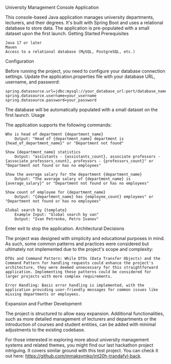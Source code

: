 University Management Console Application

This console-based Java application manages university departments, lecturers, and their degrees. It's built with Spring Boot and uses a relational database to store data. The application is pre-populated with a small dataset upon the first launch.
Getting Started
Prerequisites

    Java 17 or later
    Maven
    Access to a relational database (MySQL, PostgreSQL, etc.)

Configuration

Before running the project, you need to configure your database connection settings. Update the application.properties file with your database URL, username, and password:
```properties
spring.datasource.url=jdbc:mysql://your_database_url:port/database_name
spring.datasource.username=your_username
spring.datasource.password=your_password
```

The database will be automatically populated with a small dataset on the first launch.
Usage

The application supports the following commands:

    Who is head of department {department_name}
        Output: "Head of {department_name} department is {head_of_department_name}" or "Department not found"

    Show {department_name} statistics
        Output: "assistants - {assistants_count}, associate professors - {associate_professors_count}, professors - {professors_count}" or "Department not found or has no employees"

    Show the average salary for the department {department_name}
        Output: "The average salary of {department_name} is {average_salary}" or "Department not found or has no employees"

    Show count of employee for {department_name}
        Output: "{department_name} has {employee_count} employees" or "Department not found or has no employees"

    Global search by {template}
        Example Input: "Global search by van"
        Output: "Ivan Petrenko, Petro Ivanov"

Enter exit to stop the application.
Architectural Decisions

The project was designed with simplicity and educational purposes in mind. As such, some common patterns and practices were considered but ultimately not implemented due to the project's scope and complexity:

    DTOs and Command Pattern: While DTOs (Data Transfer Objects) and the Command Pattern for handling requests could enhance the project's architecture, they were deemed unnecessary for this straightforward application. Implementing these patterns could be considered for larger projects with more complex requirements.

    Error Handling: Basic error handling is implemented, with the application providing user-friendly messages for common issues like missing departments or employees.

Expansion and Further Development

The project is structured to allow easy expansion. Additional functionalities, such as more detailed management of lecturers and departments or the introduction of courses and student entities, can be added with minimal adjustments to the existing codebase.

For those interested in exploring more about university management systems and related themes, you might find our last hackathon project intriguing. It covers similar ground with this test project. You can check it out here: https://github.com/mmaksymko/int20h-trandafyl-back.